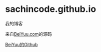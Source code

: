 sachincode.github.io
=======================

我的博客

来自[BeiYuu.com](http://beiyuu.com)的源码

[BeiYuu的Github](https://github.com/beiyuu/beiyuu.github.com)